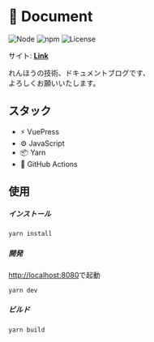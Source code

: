 # 📒 Document

![Node](https://img.shields.io/badge/Node.js-v18.0.0-fb7185.svg?logo=&style=flat-square)  ![npm](https://img.shields.io/badge/npm-v1.0.0-84CC16.svg?style=flat-square)  ![License](https://img.shields.io/badge/License-MIT-0284C7.svg?logo=&style=flat-square)

サイト:  **[Link]()**

れんほうの技術、ドキュメントブログです、\
よろしくお願いいたします。



## スタック

- ⚡️ VuePress
- ⚙️ JavaScript
- 📦 Yarn
- 🔩 GitHub Actions



## 使用

##### インストール

```bash
yarn install
```

##### 開発

[http://localhost:8080](http://localhost:8080)で起動

```bash
yarn dev
```

##### ビルド

```bash
yarn build
```





